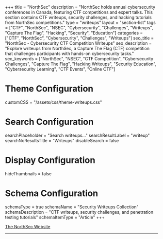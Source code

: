 +++
title = "NorthSec"
description = "NorthSec holds annual cybersecurity conferences in Canada, featuring CTF competitions and expert talks. This section contains CTF writeups, security challenges, and hacking tutorials from NorthSec competitions."
type = "writeups"
layout = "section-list"
tags = ["CTF", "NorthSec", "NSEC", "Cybersecurity", "Challenges", "Writeups", "Capture The Flag", "Hacking", "Security", "Education"]
categories = ["CTF", "NorthSec", "Cybersecurity", "Challenges", "Writeups"]
seo_title = "NorthSec - Cybersecurity CTF Competition Writeups"
seo_description = "Explore writeups from NorthSec, a Capture The Flag (CTF) competition that challenges participants with hands-on cybersecurity tasks."
seo_keywords = ["NorthSec", "NSEC", "CTF Competition", "Cybersecurity Challenges", "Capture The Flag", "Hacking Writeups", "Security Education", "Cybersecurity Learning", "CTF Events", "Online CTF"]
# Theme Configuration
customCSS = "/assets/css/theme-writeups.css"
# Search Configuration
searchPlaceholder = "Search writeups..."
searchResultLabel = "writeup"
searchNoResultsTitle = "Writeups"
disableSearch = false
# Display Configuration
hideThumbnails = false
# Schema Configuration
schemaType = true
schemaName = "Security Writeups Collection"
schemaDescription = "CTF writeups, security challenges, and penetration testing tutorials"
schemaItemType = "Article"
+++

[The NorthSec Website](https://nsec.io)

---
